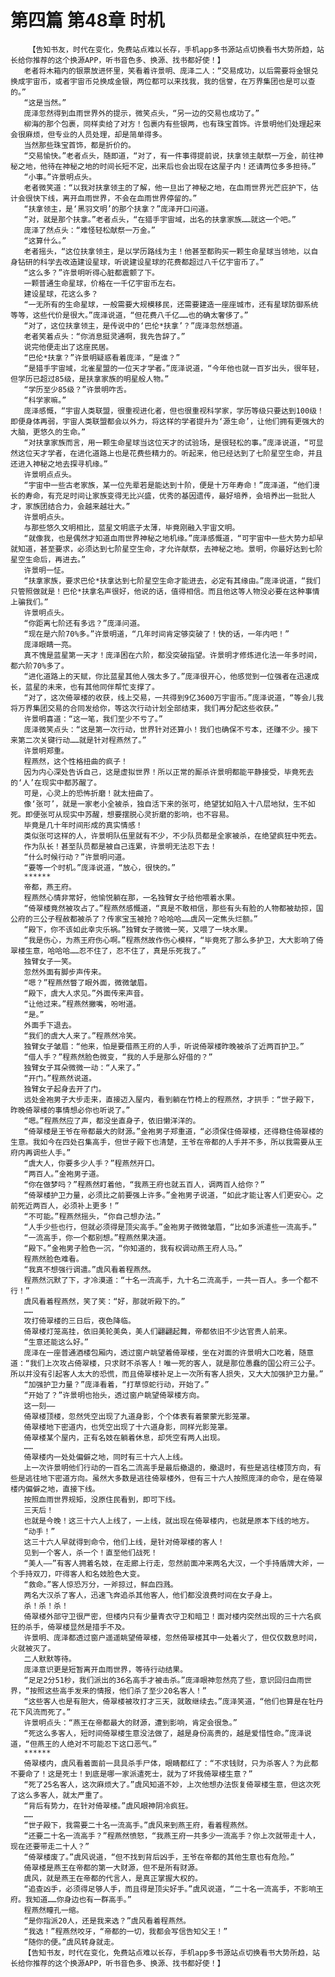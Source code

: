 # 第四篇 第48章 时机
        【告知书友，时代在变化，免费站点难以长存，手机app多书源站点切换看书大势所趋，站长给你推荐的这个换源APP，听书音色多、换源、找书都好使！】
       老者将木箱内的银票放进怀里，笑看着许景明、庞泽二人：“交易成功，以后需要将金银兑换成宇宙币，或者宇宙币兑换成金银，两位都可以来找我，我的信誉，在万界集团也是可以查的。”
       “这是当然。”
       庞泽忽然得到血雨世界外的提示，微笑点头，“另一边的交易也成功了。”
       柳海的那个包裹，同样卖给了对方！包裹内有些银两，也有珠宝首饰。许景明他们处理起来会很麻烦，但专业的人员处理，却是简单得多。
       当然那些珠宝首饰，都是折价的。
       “交易愉快。”老者点头，随即道，“对了，有一件事得提前说，扶拿领主献祭一万金，前往神秘之地，他待在神秘之地的时间长短不定，出来后也会出现在这屋子内！还请两位多多担待。”
       “小事。”许景明点头。
       老者微笑道：“以我对扶拿领主的了解，他一旦出了神秘之地，在血雨世界光芒庇护下，估计会很快下线，离开血雨世界，不会在血雨世界停留的。”
       “扶拿领主，是‘黑羽文明’的那个扶拿？”庞泽开口问道。
       “对，就是那个扶拿。”老者点头，“在猎手宇宙域，出名的扶拿家族……就这一个吧。”
       庞泽了然点头：“难怪轻松献祭一万金。”
       “这算什么。”
       老者摇头，“这位扶拿领主，是以学历路线为主！他甚至都购买一颗生命星球当领地，以自身钻研的科学去改造建设星球，听说建设星球的花费都超过八千亿宇宙币了。”
       “这么多？”许景明听得心脏都震颤了下。
       一颗普通生命星球，价格在一千亿宇宙币左右。
       建设星球，花这么多？
       “一无所有的生命星球，一般需要大规模移民，还需要建造一座座城市，还有星球防御系统等等，这些代价是很大。”庞泽说道，“但花费八千亿……也的确太奢侈了。”
       “对了，这位扶拿领主，是传说中的‘巴伦*扶拿’？”庞泽忽然想道。
       老者笑着点头：“你消息挺灵通啊，我先告辞了。”
       说完他便走出了这座民居。
       “巴伦*扶拿？”许景明疑惑看着庞泽，“是谁？”
       “是猎手宇宙域，北雀星盟的一位天才学者。”庞泽说道，“今年他也就一百岁出头，很年轻，但学历已超过85级，是扶拿家族的明星般人物。”
       “学历至少85级？”许景明咋舌。
       “科学家嘛。”
       庞泽感慨，“宇宙人类联盟，很重视进化者，但也很重视科学家，学历等级只要达到100级！即便身体再弱，宇宙人类联盟都会以外力，将这样的学者提升为‘源生命’，让他们拥有更强大的大脑，更悠久的生命。”
       “对扶拿家族而言，用一颗生命星球当这位天才的试验场，是很轻松的事。”庞泽说道，“可显然这位天才学者，在进化道路上也是花费些精力的。听起来，他已经达到了七阶星空生命，并且还进入神秘之地去探寻机缘。”
       许景明点点头。
       “宇宙中一些古老家族，某一位先辈若是能达到十阶，便是十万年寿命！”庞泽道，“他们漫长的寿命，有充足时间让家族变得无比兴盛，优秀的基因遗传，最好培养，会培养出一批批人才，家族团结合力，会越来越壮大。”
       许景明点头。
       与那些悠久文明相比，蓝星文明底子太薄，毕竟刚融入宇宙文明。
       “就像我，也是偶然才知道血雨世界神秘之地机缘。”庞泽感慨道，“可宇宙中一些大势力却早就知道，甚至要求，必须达到七阶星空生命，才允许献祭，去神秘之地。景明，你最好达到七阶星空生命后，再进去。”
       许景明一怔。
       “扶拿家族，要求巴伦*扶拿达到七阶星空生命才能进去，必定有其缘由。”庞泽说道，“我们只管照做就是！巴伦*扶拿名声很好，他说的话，值得相信。而且他这等人物没必要在这种事情上骗我们。”
       许景明点头。
       “你距离七阶还有多远？”庞泽问道。
       “现在是六阶70%多。”许景明道，“几年时间肯定够突破了！快的话，一年内吧！”
       庞泽眼睛一亮。
       真不愧是蓝星第一天才！庞泽困在六阶，都没突破指望。许景明才修炼进化法一年多时间，都六阶70%多了。
       “进化道路上的天赋，你比蓝星其他人强太多了。”庞泽很开心，他感觉到一位强者在迅速成长，蓝星的未来，也有其他同伴帮忙支撑了。
       “对了，这次倚翠楼的收获，线上交易，一共得到9亿3600万宇宙币。”庞泽说道，“等会儿我将万界集团交易的合同发给你，等这次行动计划全部结束，我们再分配这些收获。”
       许景明喜道：“这一笔，我们至少不亏了。”
       庞泽微笑点头：“这是第一次行动，世界针对还算小！我们也确保不亏本，还赚不少。接下来第二次关键行动……就是针对程燕然了。”
       许景明郑重。
       程燕然，这个性格扭曲的疯子！
       因为内心深处告诉自己，这是虚拟世界！所以正常的厮杀许景明都能平静接受，毕竟死去的‘人’在现实中都苏醒了。
       可是，心灵上的恐怖折磨！就太扭曲了。
       像‘张可’，就是一家老小全被杀，独自活下来的张可，绝望犹如陷入十八层地狱，生不如死。即便张可从现实中苏醒，想要摆脱心灵折磨的影响，也不容易。
       毕竟是几十年时间形成的真实情感！
       类似张可这样的人，许景明队伍里就有不少，不少队员都是全家被杀，在绝望疯狂中死去。
       作为队长！甚至队员都是被自己连累，许景明无法忍下去！
       “什么时候行动？”许景明问道。
       “要等一个时机。”庞泽说道，“放心，很快的。”
       ******
       帝都，燕王府。
       程燕然心情非常好，他愉悦躺在那，一名独臂女子给他喂着水果。
       “倚翠楼竟然被攻占了。”程燕然感慨道，“真是不敢相信，那些有头有脸的人物都被劫掠，国公府的三公子程赦都被杀了？传家宝玉被抢？哈哈哈……虞风一定焦头烂额。”
       “殿下，你不该如此幸灾乐祸。”独臂女子微微一笑，又喂了一块水果。
       “我是伤心，为燕王府伤心啊。”程燕然故作伤心模样，“毕竟死了那么多护卫，大大影响了倚翠楼生意，哈哈哈……忍不住了，忍不住了，真是乐死我了。”
       独臂女子一笑。
       忽然外面有脚步声传来。
       “嗯？”程燕然瞥了眼外面，微微皱眉。
       “殿下，虞大人求见。”外面传来声音。
       “让他过来。”程燕然撇嘴，吩咐道。
       “是。”
       外面手下退去。
       “我们的虞大人来了。”程燕然冷笑。
       独臂女子皱眉：“他来，怕是要借燕王府的人手，听说倚翠楼昨晚被杀了近两百护卫。”
       “借人手？”程燕然脸色微变，“我的人手是那么好借的？”
       独臂女子耳朵微微一动：“人来了。”
       “开门。”程燕然说道。
       独臂女子起身去开了门。
       远处金袍男子大步走来，直接迈入屋内，看到躺在竹椅上的程燕然，才拱手：“世子殿下，昨晚倚翠楼的事情想必你也听说了。”
       “嗯。”程燕然应了声，都没坐直身子，依旧懒洋洋的。
       “倚翠楼是王爷在帝都最大的财源。”金袍男子郑重道，“必须保住倚翠楼，还得稳住倚翠楼的生意。我如今在四处召集高手，但世子殿下也清楚，王爷在帝都的人手并不多，所以我需要从王府内再调些人手。”
       “虞大人，你要多少人手？”程燕然开口。
       “两百人。”金袍男子道。
       “你在做梦吗？”程燕然盯着他，“我燕王府也就五百人，调两百人给你？”
       “倚翠楼护卫力量，必须比之前要强上许多。”金袍男子说道，“如此才能让客人们更安心。之前死近两百人，必须补上更多！”
       “不可能。”程燕然摇头，“你自己想办法。”
       “人手少些也行，但就必须得是顶尖高手。”金袍男子微微皱眉，“比如多派遣些一流高手。”
       “一流高手，你一个都别想。”程燕然果决道。
       “殿下。”金袍男子脸色一沉，“你知道的，我有权调动燕王府人马。”
       程燕然脸色难看。
       “我真不想强行调遣。”虞风看着程燕然。
       程燕然沉默了下，才冷漠道：“十名一流高手，九十名二流高手，一共一百人。多一个都不行！”
       虞风看着程燕然，笑了笑：“好，那就听殿下的。”
       ……
       攻打倚翠楼的三日后，夜色降临。
       倚翠楼灯笼高挂，依旧美轮美奂，美人们翩翩起舞，帝都依旧不少达官贵人前来。
       “生意还能这么好。”
       庞泽在一座普通酒楼包厢内，透过窗户眺望着倚翠楼，坐在对面的许景明大口吃着，随意道：“我们上次攻占倚翠楼，只求财不杀客人！唯一死的客人，就是那位愚蠢的国公府三公子。所以并没有引起客人太大的恐慌，而且倚翠楼补足上一次所有客人损失，又大大加强护卫力量。”
       “加强护卫力量？”庞泽看着，“打草惊蛇行动，开始了。”
       “开始了？”许景明也抬头，透过窗户眺望倚翠楼方向。
       这一刻——
       倚翠楼顶楼，忽然凭空出现了九道身影，个个体表有着蒙蒙光影笼罩。
       倚翠楼地下密道内，也凭空出现了十六道身影，同样光影笼罩。
       倚翠楼某个屋内，正有名妓在躺着休息，却凭空有两人出现。
       ……
       倚翠楼内一处处偏僻之地，同时有三十六人上线。
       上一次许景明他们行动的一百名二流高手是最后撤退的，撤退时，有些是逃往楼顶方向，有些是逃往地下密道方向。虽然大多数是逃往倚翠楼外，但有三十六人按照庞泽的命令，是在倚翠楼内偏僻之地，直接下线。
       按照血雨世界规矩，没原住民看到，即可下线。
       三天后！
       也就是今晚！这三十六人上线了，一上线，就出现在倚翠楼内，也就是原本下线的地方。
       “动手！”
       这三十六人早就得到命令，他们上线，是针对倚翠楼的客人！
       见到一个客人，杀一个！直至他们战死！
       “美人——”有客人拥着名妓，在走廊上行走，忽然前面冲来两名大汉，一个手持盾牌大斧，一个手持双刀，吓得客人和名妓脸色大变。
       “救命。”客人惊恐万分，一斧掠过，鲜血四溅。
       两名大汉杀了客人，迅速飞奔追杀其他客人，他们都没浪费时间在女子身上。
       杀！杀！杀！
       倚翠楼外部守卫很严密，但楼内只有少量青衣守卫和暗卫！面对楼内突然出现的三十六名疯狂的杀手，倚翠楼显然是措手不及。
       许景明、庞泽都透过窗户遥遥眺望倚翠楼，忽然倚翠楼其中一处着火了，但仅仅数息时间，火就被灭了。
       二人默默等待。
       庞泽意识更是短暂离开血雨世界，等待行动结果。
       “足足2分51秒，我们派出的36名高手才被击杀。”庞泽眼神忽然亮了些，意识回归血雨世界，“按照这些高手发来的情报，他们杀了至少20名客人！”
       “这些客人也是有胆大，倚翠楼被攻打才三天，就敢继续去。”庞泽笑道，“他们也算是在牡丹花下风流而死了。”
       许景明点头：“燕王在帝都最大的财源，遭到影响，肯定会很急。”
       “死这么多客人，短时间倚翠楼生意没法做了，越是身份高贵的，越是爱惜性命。”庞泽说道，“但燕王的人绝对不可能忍下这口恶气。”
       ******
       倚翠楼内，虞风看着面前一具具杀手尸体，眼睛都红了：“不求钱财，只为杀客人？为此都不要命了！这是死士！到底是哪一家派遣死士，就为了坏我倚翠楼生意？”
       “死了25名客人，这次麻烦大了。”虞风知道不妙，上次他想办法恢复倚翠楼生意，但这次死了这么多客人，就太严重了。
       “背后有势力，在针对倚翠楼。”虞风眼神阴冷疯狂。
       ……
       “世子殿下，我需要二十名一流高手。”虞风来到燕王府，看着程燕然。
       “还要二十名一流高手？”程燕然愤怒，“我燕王府一共多少一流高手？你上次就带走十人，现在还要带走二十人？”
       “倚翠楼废了。”虞风说道，“但不找到背后凶手，王爷在帝都的其他生意也有危险。”
       倚翠楼是燕王在帝都的第一大财源，但不是所有财源。
       虞风，就是燕王在帝都的代言人，是真正掌握大权的。
       “追查凶手，必须得足够人手，而且得是顶尖好手。”虞风说道，“二十名一流高手，不影响王府。我知道……你身边也有一群高手。”
       程燕然瞳孔一缩。
       “是你指派20人，还是我来选？”虞风看着程燕然。
       “我选！”程燕然咬牙，“帝都的一切，我都会写信告知父王！”
       “随你的便。”虞风转身就走。
       【告知书友，时代在变化，免费站点难以长存，手机app多书源站点切换看书大势所趋，站长给你推荐的这个换源APP，听书音色多、换源、找书都好使！】